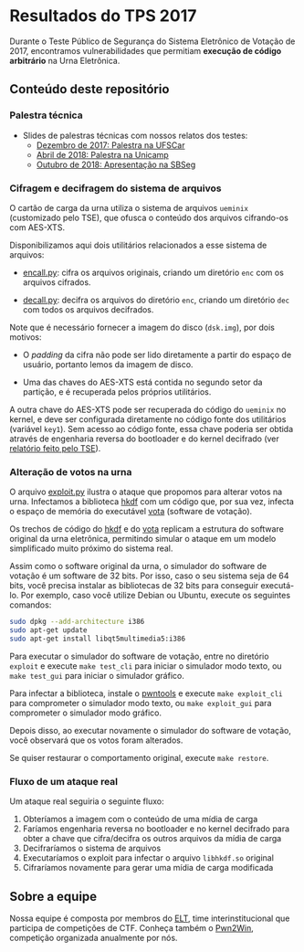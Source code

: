 # Resultados do TPS 2017

Durante o Teste Público de Segurança do Sistema Eletrônico de Votação de 2017, encontramos
vulnerabilidades que permitiam **execução de código arbitrário** na Urna Eletrônica.

## Conteúdo deste repositório

### Palestra técnica

 * Slides de palestras técnicas com nossos relatos dos testes:
   * [Dezembro de 2017: Palestra na UFSCar](https://epicleet.github.io/tps2017/slides/2017-12-ufscar.pdf)
   * [Abril de 2018: Palestra na Unicamp](https://epicleet.github.io/tps2017/slides/2018-04-unicamp.pdf)
   * [Outubro de 2018: Apresentação na SBSeg](https://epicleet.github.io/tps2017/slides/2018-10-sbseg.pdf)

### Cifragem e decifragem do sistema de arquivos

O cartão de carga da urna utiliza o sistema de arquivos `ueminix` (customizado pelo TSE),
que ofusca o conteúdo dos arquivos cifrando-os com AES-XTS.

Disponibilizamos aqui dois utilitários relacionados a esse sistema de arquivos:

 * [encall.py](fs_crypto/encall.py): cifra os arquivos originais, criando um diretório `enc`
   com os arquivos cifrados.

 * [decall.py](fs_crypto/decall.py): decifra os arquivos do diretório `enc`, criando um
   diretório `dec` com todos os arquivos decifrados.

Note que é necessário fornecer a imagem do disco (`dsk.img`), por dois motivos:

 * O *padding* da cifra não pode ser lido diretamente a partir do espaço de usuário,
   portanto lemos da imagem de disco.

 * Uma das chaves do AES-XTS está contida no segundo setor da partição, e é recuperada
   pelos próprios utilitários.

A outra chave do AES-XTS pode ser recuperada do código do `ueminix` no kernel, e deve ser
configurada diretamente no código fonte dos utilitários (variável `key1`). Sem acesso ao
código fonte, essa chave poderia ser obtida através de engenharia reversa do bootloader e
do kernel decifrado (ver
[relatório feito pelo TSE](https://epicleet.github.io/tps2017/relatorios/tse/relatorioTPS2017.pdf#page=8)).

### Alteração de votos na urna

O arquivo [exploit.py](exploit/exploit.py) ilustra o ataque que propomos para
alterar votos na urna. Infectamos a biblioteca [hkdf](exploit/hkdf.cpp) com um
código que, por sua vez, infecta o espaço de memória do executável
[vota](exploit/gui/infoeleitor.cpp) (software de votação).

Os trechos de código do [hkdf](exploit/hkdf.cpp) e do [vota](exploit/gui/infoeleitor.cpp) replicam
a estrutura do software original da urna eletrônica, permitindo simular o ataque em um
modelo simplificado muito próximo do sistema real.

Assim como o software original da urna, o simulador do software de votação é um software de 32 bits.
Por isso, caso o seu sistema seja de 64 bits, você precisa instalar as bibliotecas de 32 bits para
conseguir executá-lo. Por exemplo, caso você utilize Debian ou Ubuntu, execute os seguintes comandos:

```bash
sudo dpkg --add-architecture i386
sudo apt-get update
sudo apt-get install libqt5multimedia5:i386
```

Para executar o simulador do software de votação, entre no diretório `exploit` e execute
`make test_cli` para iniciar o simulador modo texto, ou `make test_gui` para iniciar
o simulador gráfico.

Para infectar a biblioteca, instale o [pwntools](https://github.com/Gallopsled/pwntools#installation)
e execute `make exploit_cli` para comprometer o simulador modo texto, ou
`make exploit_gui` para comprometer o simulador modo gráfico.

Depois disso, ao executar novamente o simulador do software de votação, você observará que
os votos foram alterados.

Se quiser restaurar o comportamento original, execute `make restore`.

### Fluxo de um ataque real

Um ataque real seguiria o seguinte fluxo:

1. Obteríamos a imagem com o conteúdo de uma mídia de carga
2. Faríamos engenharia reversa no bootloader e no kernel decifrado para obter a
chave que cifra/decifra os outros arquivos da mídia de carga
3. Decifraríamos o sistema de arquivos
4. Executaríamos o exploit para infectar o arquivo `libhkdf.so` original
5. Cifraríamos novamente para gerar uma mídia de carga modificada

## Sobre a equipe

Nossa equipe é composta por membros do [ELT](https://ctftime.org/team/9061), time
interinstitucional que participa de competições de CTF. Conheça também o
[Pwn2Win](https://pwn2win.party), competição organizada anualmente por nós.
